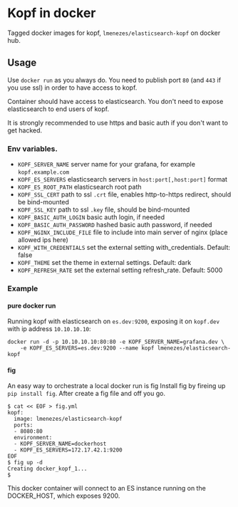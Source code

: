 # Kopf in docker

Tagged docker images for kopf, `lmenezes/elasticsearch-kopf` on docker hub.

## Usage

Use `docker run` as you always do. You need to publish port `80`
(and `443` if you use ssl) in order to have access to kopf.

Container should have access to elasticsearch. You don't
need to expose elasticsearch to end users of kopf.

It is strongly recommended to use https and basic auth
if you don't want to get hacked.

### Env variables.

* `KOPF_SERVER_NAME` server name for your grafana, for example `kopf.example.com`
* `KOPF_ES_SERVERS` elasticsearch servers in `host:port[,host:port]` format
* `KOPF_ES_ROOT_PATH` elasticsearch root path
* `KOPF_SSL_CERT` path to ssl `.crt` file, enables http-to-https redirect, should be bind-mounted
* `KOPF_SSL_KEY` path to ssl `.key` file, should be bind-mounted
* `KOPF_BASIC_AUTH_LOGIN` basic auth login, if needed
* `KOPF_BASIC_AUTH_PASSWORD` hashed basic auth password, if needed
* `KOPF_NGINX_INCLUDE_FILE` file to include into main server of nginx (place allowed ips here)
* `KOPF_WITH_CREDENTIALS` set the external setting with_credentials. Default: false
* `KOPF_THEME` set the theme in external settings. Default: dark
* `KOPF_REFRESH_RATE` set the external setting refresh_rate. Default: 5000

### Example

#### pure docker run

Running kopf with elasticsearch on `es.dev:9200`,
exposing it on `kopf.dev` with ip address `10.10.10.10`:

```
docker run -d -p 10.10.10.10:80:80 -e KOPF_SERVER_NAME=grafana.dev \
    -e KOPF_ES_SERVERS=es.dev:9200 --name kopf lmenezes/elasticsearch-kopf
```
#### fig

An easy way to orchestrate a local docker run is fig
Install fig by fireing up ```pip install fig```.
After create a fig file and off you go. 
```
$ cat << EOF > fig.yml
kopf:
  image: lmenezes/elasticsearch-kopf
  ports:
  - 8080:80
  environment:
  - KOPF_SERVER_NAME=dockerhost
  - KOPF_ES_SERVERS=172.17.42.1:9200
EOF
$ fig up -d
Creating docker_kopf_1...
$
```
This docker container will connect to an ES instance running on the DOCKER_HOST, which exposes 9200.

